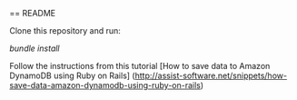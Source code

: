 == README

Clone this repository and run:

*bundle install*

Follow the instructions from this tutorial [How to save data to Amazon DynamoDB using Ruby on Rails] (http://assist-software.net/snippets/how-save-data-amazon-dynamodb-using-ruby-on-rails)
